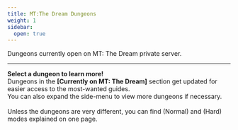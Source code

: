 ```yaml
---
title: MT:The Dream Dungeons
weight: 1
sidebar:
  open: true
---
```


Dungeons currently open on MT: The Dream private server.
<hr> 

**Select a dungeon to learn more!**<br>
Dungeons in the **[Currently on MT: The Dream]** section get updated for easier access to the most-wanted guides.<br>You can also expand the side-menu to view more dungeons if necessary.<br><br>
Unless the dungeons are very different, you can find (Normal) and (Hard) modes explained on one page.